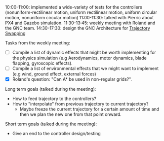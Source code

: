 
10:00-11:00: implemented a wide-variety of tests for the controllers (nonuniform-rectilinear motion, uniform rectilinear motion, uniform circular motion, nonuniform circular motion)
11:00-11:30: talked with Pierric about PX4 and Gazebo simulation.
11:30-13:45: weekly meeting with Roland and the GNC team.
14:30-17:30: design the GNC Architecture for [Trajectory Swapping](https://drive.google.com/file/d/1V6v-RBnRsr2DjDT0vbqJ1h9y9F4ysCRc/view?usp=sharing)

Tasks from the weekly meeting:
- [ ] Compile a list of dynamic effects that might be worth implementing for the physics simulation (e.g Aerodynamics, motor dynamics, blade flapping, gyroscopic effects).
- [ ] Compile a list of environmental effects that we might want to implement (e.g wind, ground effect, external forces)
- [x] Roland's question: "Can A* be used in non-regular grids?".

Long term goals (talked during the meeting):
- How to feed trajectory to the controllers?
- How to "interpolate" from previous trajectory to current trajectory?
	- Maybe freeze the current trajectory for a certain amount of time and then we plan the new one from that point onward. 

Short term goals (talked during the meeting):
- Give an end to the controller design/testing